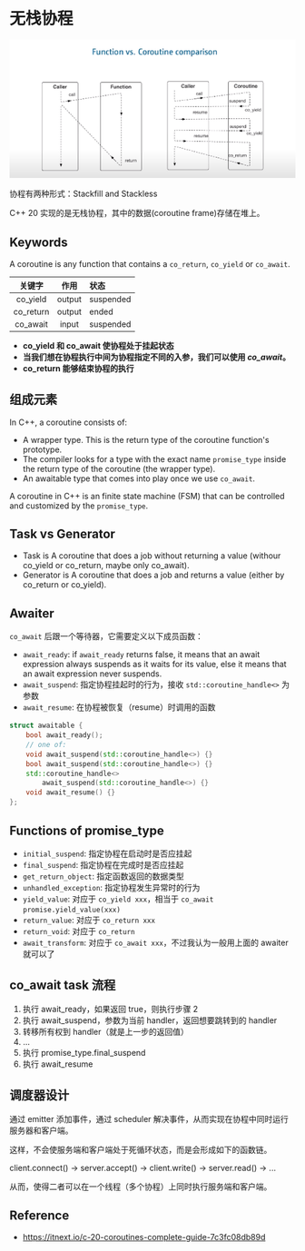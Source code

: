 # 无栈协程

![coroutine](images/coroutine.png)

协程有两种形式：Stackfill and Stackless

C++ 20 实现的是无栈协程，其中的数据(coroutine frame)存储在堆上。

## Keywords

A coroutine is any function that contains a `co_return`, `co_yield` or `co_await`.

|  关键字   |  作用  | 状态      |
| :-------: | :----: | :-------- |
| co_yield  | output | suspended |
| co_return | output | ended     |
| co_await  | input  | suspended |

- **co_yield 和 co_await 使协程处于挂起状态**
- **当我们想在协程执行中间为协程指定不同的入参，我们可以使用 _co_await_。**
- **co_return 能够结束协程的执行**

## 组成元素

In C++, a coroutine consists of:

- A wrapper type. This is the return type of the coroutine function's prototype.
- The compiler looks for a type with the exact name `promise_type` inside the return type of the coroutine (the wrapper type).
- An awaitable type that comes into play once we use `co_await`.

A coroutine in C++ is an finite state machine (FSM) that can be controlled and customized by the `promise_type`.

## Task vs Generator

- Task is A coroutine that does a job without returning a value (withour co_yield or co_return, maybe only co_await).
- Generator is A coroutine that does a job and returns a value (either by co_return or co_yield).

## Awaiter

`co_await` 后跟一个等待器，它需要定义以下成员函数：

- `await_ready`: if `await_ready` returns false, it means that an await expression always suspends as it waits for its value, else it means that an await expression never suspends.
- `await_suspend`: 指定协程挂起时的行为，接收 `std::coroutine_handle<>` 为参数
- `await_resume`: 在协程被恢复（resume）时调用的函数

```cpp
struct awaitable {
    bool await_ready();
    // one of:
    void await_suspend(std::coroutine_handle<>) {}
    bool await_suspend(std::coroutine_handle<>) {}
    std::coroutine_handle<>
        await_suspend(std::coroutine_handle<>) {}
    void await_resume() {}
};
```

## Functions of promise_type

- `initial_suspend`: 指定协程在启动时是否应挂起
- `final_suspend`: 指定协程在完成时是否应挂起
- `get_return_object`: 指定函数返回的数据类型
- `unhandled_exception`: 指定协程发生异常时的行为
- `yield_value`: 对应于 `co_yield xxx`，相当于 `co_await promise.yield_value(xxx)`
- `return_value`: 对应于 `co_return xxx`
- `return_void`: 对应于 `co_return`
- `await_transform`: 对应于 `co_await xxx`，不过我认为一般用上面的 awaiter 就可以了

## co_await task 流程

1. 执行 await_ready，如果返回 true，则执行步骤 2
2. 执行 await_suspend，参数为当前 handler，返回想要跳转到的 handler
3. 转移所有权到 handler（就是上一步的返回值）
4. ...
5. 执行 promise_type.final_suspend
6. 执行 await_resume

## 调度器设计

通过 emitter 添加事件，通过 scheduler 解决事件，从而实现在协程中同时运行服务器和客户端。

这样，不会使服务端和客户端处于死循环状态，而是会形成如下的函数链。

client.connect() -> server.accept() -> client.write() -> server.read() -> ...

从而，使得二者可以在一个线程（多个协程）上同时执行服务端和客户端。

## Reference

- <https://itnext.io/c-20-coroutines-complete-guide-7c3fc08db89d>
